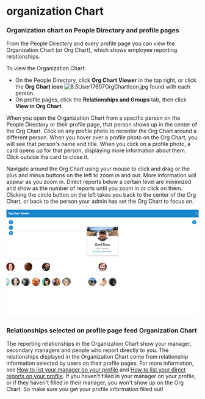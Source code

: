 # organization Chart

### Organization chart on People Directory and profile pages

From the People Directory and every profile page you can view the Organization Chart \(or Org Chart\), which shows employee reporting relationships.  
  
To view the Organization Chart:

* On the People Directory, click **Org Chart Viewer** in the top right, or click the **Org Chart icon** ![8.5User17607OrgChartIcon.jpg](https://community.thoughtfarmer.com/imagethumb/273208700000/15798/41x39/False/8.5User17607OrgChartIcon.jpg) found with each person.
* On profile pages, click the **Relationships and Groups** tab, then click **View in Org Chart**.

When you open the Organization Chart from a specific person on the People Directory or their profile page, that person shows up in the center of the Org Chart. Click on any profile photo to recenter the Org Chart around a different person. When you hover over a profile photo on the Org Chart, you will see that person's name and title. When you click on a profile photo, a card opens up for that person, displaying more information about them. Click outside the card to close it.  
  
Navigate around the Org Chart using your mouse to click and drag or the plus and minus buttons on the left to zoom in and out. More information will appear as you zoom in. Direct reports below a certain level are minimized and show as the number of reports until you zoom in or click on them. Clicking the circle button on the left takes you back to the center of the Org Chart, or back to the person your admin has set the Org Chart to focus on.

![](../../.gitbook/assets/2%20%2832%29.jpg)

### Relationships selected on profile page feed Organization Chart

The reporting relationships in the Organization Chart show your manager, secondary managers and people who report directly to you. The relationships displayed in the Organization Chart come from relationship information selected by users on their profile pages. For more information, see [How to list your manager on your profile](../profile-pages/list-your-manager-on-your-profile.md) and [How to list your direct reports on your profile](../profile-pages/list-direct-reports-on-your-profile.md). If you haven't filled in your manager on your profile, or if they haven't filled in their manager, you won't show up on the Org Chart. So make sure you get your profile information filled out!

